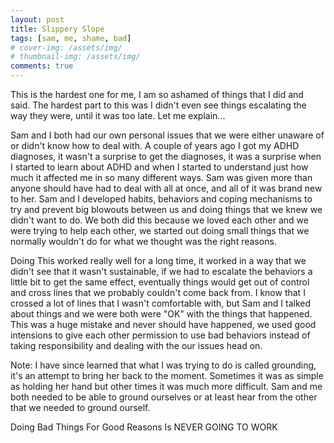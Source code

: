 ```yaml
---
layout: post
title: Slippery Slope
tags: [sam, me, shame, bad]
# cover-img: /assets/img/
# thumbnail-img: /assets/img/
comments: true
---
```

This is the hardest one for me, I am so ashamed of things that I did and said. The hardest part to this was I didn't even see things escalating the way they were, until it was too late.  Let me explain...  

Sam and I both had our own personal issues that we were either unaware of or didn't know how to deal with. A couple of years ago I got my ADHD diagnoses, it wasn't a surprise to get the diagnoses, it was a surprise when I started to learn about ADHD and when I started to understand just how much it affected me in so many different ways. Sam was given more than anyone should have had to deal with all at once, and all of it was brand new to her. Sam and I developed habits, behaviors and coping mechanisms to try and prevent big blowouts between us and doing things that we knew we didn't want to do. We both did this because we loved each other and we were trying to help each other, we started out doing small things that we normally wouldn't do for what we thought was the right reasons.  

Doing This worked really well for a long time, it worked in a way that we didn't see that it wasn't sustainable, if we had to escalate the behaviors a little bit to get the same effect, eventually things would get out of control and cross lines that we probably couldn't come back from. I know that I crossed a lot of lines that I wasn't comfortable with, but Sam and I talked about things and we were both were "OK" with the things that happened. This was a huge mistake and never should have happened, we used good intensions to give each other permission to use bad behaviors instead of taking responsibility and dealing with the our issues head on.  

Note: I have since learned that what I was trying to do is called grounding, it's an attempt to bring her back to the moment. Sometimes it was as simple as holding her hand but other times it was much more difficult. Sam and me both needed to be able to ground ourselves or at least hear from the other that we needed to ground ourself.

Doing Bad Things For Good Reasons Is NEVER GOING TO WORK